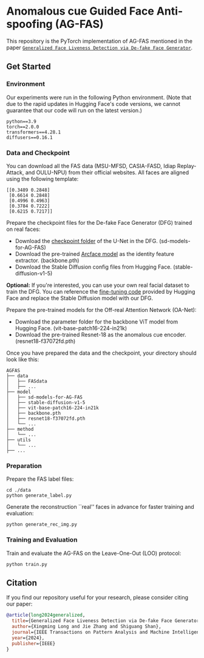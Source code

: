 # Anomalous cue Guided Face Anti-spoofing (AG-FAS)

This repository is the PyTorch implementation of AG-FAS mentioned in the paper [`Generalized Face Liveness Detection via De-fake Face Generator`](https://ieeexplore.ieee.org/abstract/document/10769015).

## Get Started

### Environment
Our experiments were run in the following Python environment. (Note that due to the rapid updates in Hugging Face's code versions, we cannot guarantee that our code will run on the latest version.)
```
python==3.9
torch==2.0.0
transformers==4.28.1
diffusers==0.16.1
```

### Data and Checkpoint
You can download all the FAS data (MSU-MFSD, CASIA-FASD, Idiap Replay-Attack, and OULU-NPU) from their official websites. All faces are aligned using the following template:

```
[[0.3489 0.2848]
 [0.6614 0.2848]
 [0.4996 0.4963]
 [0.3784 0.7222]
 [0.6215 0.7217]]
```

Prepare the checkpoint files for the De-fake Face Generator (DFG) trained on real faces:
- Download the [checkpoint folder](https://drive.google.com/file/d/1ogfMLHkyzqpxI-LcMDcwNEEtddr7hpYC/view?usp=drive_link) of the U-Net in the DFG. (sd-models-for-AG-FAS)
- Download the pre-trained [Arcface model](https://drive.google.com/file/d/1JWW5igbfY3VCz-g9-q2ccS8Dtqh89zjB/view?usp=drive_link) as the identity feature extractor. (backbone.pth)
- Download the Stable Diffusion config files from Hugging Face. (stable-diffusion-v1-5)

**Optional:**
If you're interested, you can use your own real facial dataset to train the DFG. You can reference the [fine-tuning code](https://github.com/huggingface/diffusers/blob/main/examples/text_to_image/train_text_to_image_lora.py) provided by Hugging Face and replace the Stable Diffusion model with our DFG.

Prepare the pre-trained models for the Off-real Attention Network (OA-Net):
- Download the parameter folder for the backbone ViT model from Hugging Face. (vit-base-patch16-224-in21k)
- Download the pre-trained Resnet-18 as the anomalous cue encoder. (resnet18-f37072fd.pth)

Once you have prepared the data and the checkpoint, your directory should look like this:
```
AGFAS
├── data
│   ├── FASdata
│   ├── ...
├── model
│   ├── sd-models-for-AG-FAS
│   ├── stable-diffusion-v1-5
│   ├── vit-base-patch16-224-in21k
│   ├── backbone.pth
│   ├── resnet18-f37072fd.pth
│   └── ...
├── method
│   └── ...
├── utils
│   └── ...
├── ...
```

### Preparation
Prepare the FAS label files:
```
cd ./data
python generate_label.py
```

Generate the reconstruction ``real'' faces in advance for faster training and evaluation:
```
python generate_rec_img.py
```

### Training and Evaluation
Train and evaluate the AG-FAS on the Leave-One-Out (LOO) protocol:
```
python train.py
```

## Citation
If you find our repository useful for your research, please consider citing our paper:
```bibtex
@article{long2024generalized,
  title={Generalized Face Liveness Detection via De-fake Face Generator},
  author={Xingming Long and Jie Zhang and Shiguang Shan},
  journal={IEEE Transactions on Pattern Analysis and Machine Intelligence},
  year={2024},
  publisher={IEEE}
}
```

